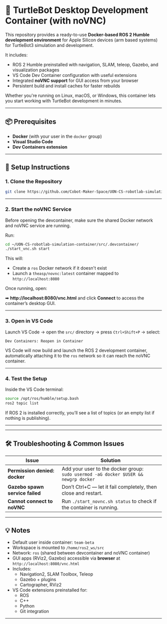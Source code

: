 # 🐢 TurtleBot Desktop Development Container (with noVNC)

This repository provides a ready-to-use **Docker-based ROS 2 Humble development environment** for Apple Silicon devices (arm based systems) for TurtleBot3 simulation and development.  

It includes:
- ROS 2 Humble preinstalled with navigation, SLAM, teleop, Gazebo, and visualization packages  
- VS Code Dev Container configuration with useful extensions  
- Integrated **noVNC support** for GUI access from your browser  
- Persistent build and install caches for faster rebuilds  

Whether you're running on Linux, macOS, or Windows, this container lets you start working with TurtleBot development in minutes.

---

## 📦 Prerequisites

- **Docker** (with your user in the `docker` group)
- **Visual Studio Code**
- **Dev Containers extension**

---

## 🔧 Setup Instructions

### 1. Clone the Repository

```bash
git clone https://github.com/Cobot-Maker-Space/UON-CS-robotlab-simulation-container.git
```

---

### 2. Start the noVNC Service

Before opening the devcontainer, make sure the shared Docker network and noVNC service are running.  

Run:

```bash
cd ~/UON-CS-robotlab-simulation-container/src/.devcontainer/
./start_vnc.sh start
```

This will:
- Create a `ros` Docker network if it doesn't exist
- Launch a `theasp/novnc:latest` container mapped to `http://localhost:8080`

Once running, open:

➡ **http://localhost:8080/vnc.html** and click **Connect** to access the container’s desktop GUI.

---

### 3. Open in VS Code

Launch VS Code → open the `src/` directory → press `Ctrl+Shift+P` → select:

```
Dev Containers: Reopen in Container
```

VS Code will now build and launch the ROS 2 development container, automatically attaching it to the `ros` network so it can reach the noVNC container.

---

### 4. Test the Setup

Inside the VS Code terminal:

```bash
source /opt/ros/humble/setup.bash
ros2 topic list
```

If ROS 2 is installed correctly, you’ll see a list of topics (or an empty list if nothing is publishing).

---


<!-- ### 5. Switching from First-Time Setup to Development Mode

By default, the first container build will clone and build the required TurtleBot3 packages.  
After this initial build, edit `.devcontainer/devcontainer.json` and switch:

```jsonc
// Comment this line:
"postCreateCommand": "rm -rf build/* install/* log/* src/* && cd src/ && git clone -b humble https://github.com/ROBOTIS-GIT/DynamixelSDK.git && git clone -b humble https://github.com/ROBOTIS-GIT/turtlebot3.git && git clone -b humble https://github.com/ROBOTIS-GIT/turtlebot3_msgs.git && git clone -b humble https://github.com/ROBOTIS-GIT/turtlebot3_simulations.git && cd .. && colcon build --symlink-install"

// Uncomment this line:
"postCreateCommand": "colcon build --symlink-install"
```

This will prevent re-cloning packages every time and speed up container startup.  

You can now create custom packages under `/home/ros2_ws/src/` and they will persist between container sessions.
 -->
---

## 🛠 Troubleshooting & Common Issues

| Issue | Solution |
|------|----------|
| **Permission denied: docker** | Add your user to the docker group:<br>`sudo usermod -aG docker $USER && newgrp docker` |
| **Gazebo spawn service failed** | Don’t Ctrl+C — let it fail completely, then close and restart. |
| **Cannot connect to noVNC** | Run `./start_novnc.sh status` to check if the container is running. |

---

## 💡 Notes

- Default user inside container: `team-beta`
- Workspace is mounted to `/home/ros2_ws/src`
- Network: `ros` (shared between devcontainer and noVNC container)
- GUI apps (RViz2, Gazebo) accessible via **browser** at `http://localhost:8080/vnc.html`
- Includes:
  - Navigation2, SLAM Toolbox, Teleop
  - Gazebo + plugins
  - Cartographer, RViz2
- VS Code extensions preinstalled for:
  - ROS
  - C++
  - Python
  - Git integration

---
